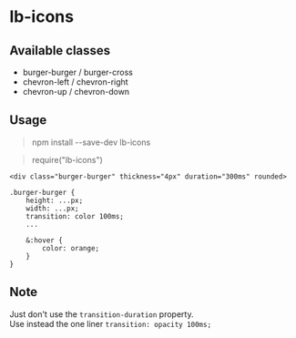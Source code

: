 # lb-icons

## Available classes

- burger-burger / burger-cross
- chevron-left / chevron-right
- chevron-up / chevron-down

## Usage

> npm install --save-dev lb-icons

>require("lb-icons")

```
<div class="burger-burger" thickness="4px" duration="300ms" rounded>
```
```
.burger-burger {
	height: ...px;
	width: ...px;
	transition: color 100ms;
	...

	&:hover {
		color: orange;
	}
}
```

## Note
Just don't use the `transition-duration` property. <br/>
Use instead the one liner `transition: opacity 100ms;`